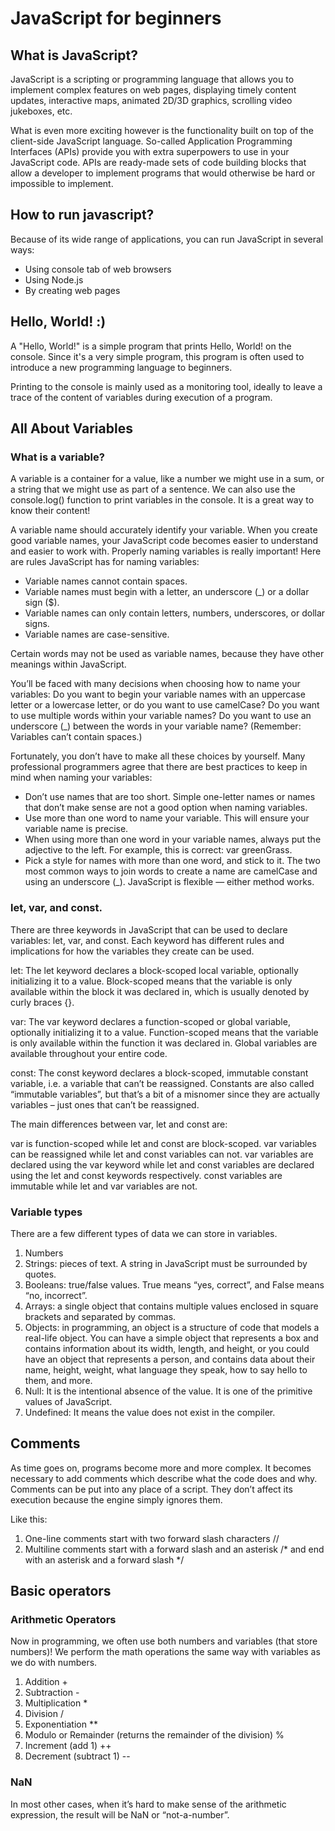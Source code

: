 # JavaScript for beginners

## What is JavaScript?

JavaScript is a scripting or programming language that allows you to implement complex features on web pages, displaying timely content updates, interactive maps, animated 2D/3D graphics, scrolling video jukeboxes, etc.

What is even more exciting however is the functionality built on top of the client-side JavaScript language. So-called Application Programming Interfaces (APIs) provide you with extra superpowers to use in your JavaScript code. APIs are ready-made sets of code building blocks that allow a developer to implement programs that would otherwise be hard or impossible to implement. 

## How to run javascript?

Because of its wide range of applications, you can run JavaScript in several ways:

- Using console tab of web browsers
- Using Node.js
- By creating web pages


## Hello, World! :)


A "Hello, World!" is a simple program that prints Hello, World! on the console. Since it's a very simple program, this program is often used to introduce a new programming language to beginners.

Printing to the console is mainly used as a monitoring tool, ideally to leave a trace of the content of variables during execution of a program.


## All About Variables 

### What is a variable?

A variable is a container for a value, like a number we might use in a sum, or a string that we might use as part of a sentence.
We can also use the console.log() function to print variables in the console. It is a great way to know their content!

A variable name should accurately identify your variable. When you create good variable names, your JavaScript code becomes easier to understand and easier to work with. Properly naming variables is really important! Here are rules JavaScript has for naming variables:

- Variable names cannot contain spaces.
- Variable names must begin with a letter, an underscore (_) or a dollar sign ($).
- Variable names can only contain letters, numbers, underscores, or dollar signs.
- Variable names are case-sensitive.

Certain words may not be used as variable names, because they have other meanings within JavaScript. 

You’ll be faced with many decisions when choosing how to name your variables: 
Do you want to begin your variable names with an uppercase letter or a lowercase letter, or do you want to use camelCase? Do you want to use multiple words within your variable names? Do you want to use an underscore (_) between the words in your variable name? (Remember: Variables can’t contain spaces.)

Fortunately, you don’t have to make all these choices by yourself. Many professional programmers agree that there are best practices to keep in mind when naming your variables:

- Don’t use names that are too short. Simple one-letter names or names that don’t make sense are not a good option when naming variables.
- Use more than one word to name your variable. This will ensure your variable name is precise.
- When using more than one word in your variable names, always put the adjective to the left. For example, this is correct: var greenGrass.
- Pick a style for names with more than one word, and stick to it. The two most common ways to join words to create a name are camelCase and using an underscore (_). JavaScript is flexible — either method works.

### let, var, and const.

There are three keywords in JavaScript that can be used to declare variables: let, var, and const. Each keyword has different rules and implications for how the variables they create can be used.

let: The let keyword declares a block-scoped local variable, optionally initializing it to a value.
Block-scoped means that the variable is only available within the block it was declared in, which is usually denoted by curly braces {}.

var: The var keyword declares a function-scoped or global variable, optionally initializing it to a value.
Function-scoped means that the variable is only available within the function it was declared in. Global variables are available throughout your entire code.

const: The const keyword declares a block-scoped, immutable constant variable, i.e. a variable that can’t be reassigned.
Constants are also called “immutable variables”, but that’s a bit of a misnomer since they are actually variables – just ones that can’t be reassigned.

The main differences between var, let and const are:

var is function-scoped while let and const are block-scoped.
var variables can be reassigned while let and const variables can not.
var variables are declared using the var keyword while let and const variables are declared using the let and const keywords respectively.
const variables are immutable while let and var variables are not.

### Variable types

There are a few different types of data we can store in variables. 

1. Numbers
2. Strings: pieces of text. A string in JavaScript must be surrounded by quotes.
3. Booleans: true/false values. True means “yes, correct”, and False means “no, incorrect”.
4. Arrays: a single object that contains multiple values enclosed in square brackets and separated by commas.
5. Objects: in programming, an object is a structure of code that models a real-life object. You can have a simple object that represents a box and contains information about its width, length, and height, or you could have an object that represents a person, and contains data about their name, height, weight, what language they speak, how to say hello to them, and more.
6. Null: It is the intentional absence of the value. It is one of the primitive values of JavaScript.
7. Undefined: It means the value does not exist in the compiler.

## Comments

As time goes on, programs become more and more complex. It becomes necessary to add comments which describe what the code does and why.
Comments can be put into any place of a script. They don’t affect its execution because the engine simply ignores them.

Like this: 

1. One-line comments start with two forward slash characters //
2. Multiline comments start with a forward slash and an asterisk /* and end with an asterisk and a forward slash */

## Basic operators

### Arithmetic Operators

Now in programming, we often use both numbers and variables (that store numbers)! We perform the math operations the same way with variables as we do with numbers.

1. Addition +
2. Subtraction -
3. Multiplication *
4.	Division /
5. Exponentiation **
6. Modulo or Remainder (returns the remainder of the division) %
7. Increment (add 1) ++
8.	Decrement (subtract 1) --

### NaN

In most other cases, when it’s hard to make sense of the arithmetic expression, the result will be NaN or “not-a-number”.

